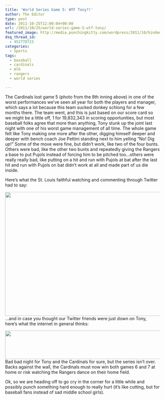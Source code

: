 ```yaml
---
title: 'World Series Game 5: WTF Tony?!'
author: The Editor
type: post
date: 2011-10-25T12:00:04+00:00
url: /2011/10/25/world-series-game-5-wtf-tony/
featured_image: http://media.punchingkitty.com/wordpress/2011/10/hindenburg.gif
dsq_thread_id:
  - 452778723
categories:
  - Sports
tags:
  - baseball
  - cardinals
  - mlb
  - rangers
  - world series

---
```

The Cardinals lost game 5 (photo from the 8th inning above) in one of the worst performances we&#8217;ve seen all year for both the players and manager, which says a lot because this team sucked donkey schlong for a few months there. The team went, and this is just based on our score card so we might be a little off, 1 for 19,832,343 in scoring opportunities, but most baseball folks agree that more than anything, Tony stunk up the joint last night with one of his worst game management of all time. The whole game felt like Tony making one more after the other, digging himself deeper and deeper with bench coach Joe Pettini standing next to him yelling &#8220;No! Dig _up_!&#8221; Some of the move were fine, but didn&#8217;t work, like two of the four bunts. Others were bad, like the other two bunts and repeatedly giving the Rangers a base to put Pujols instead of forcing him to be pitched too&#8230;others were really really bad, like putting on a hit and run with Pujols at bat after the last hit and run with Pujols on bat didn&#8217;t work at all and made part of us die inside.

Here&#8217;s what the St. Louis faithful watching and commenting through Twitter had to say:

[<img class="aligncenter size-full wp-image-10958" title="ws_twitter" src="http://media.punchingkitty.com/wordpress/2011/10/ws_twitter.jpg" alt="" width="515" height="402" />][1]&#8230;and in case you thought our Twitter friends were just down on Tony, here&#8217;s what the internet in general thinks:

[<img class="aligncenter size-full wp-image-10961" title="tlr_is_google" src="http://media.punchingkitty.com/wordpress/2011/10/tlr_is_google.jpg" alt="" width="589" height="92" />][2]Bad bad night for Tony and the Cardinals for sure, but the series isn&#8217;t over. Backs against the wall, the Cardinals must now win both games 6 and 7 at home or risk watching the Rangers dance on their home field.

Ok, so we are heading off to go cry in the corner for a little while and possibly punch something hard enough to really hurt (it&#8217;s like cutting, but for baseball fans instead of sad middle school girls).

 [1]: http://media.punchingkitty.com/wordpress/2011/10/ws_twitter.jpg
 [2]: http://media.punchingkitty.com/wordpress/2011/10/tlr_is_google.jpg
